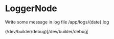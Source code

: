 # LoggerNode

Write some message in log file
/app/logs/{date}.log

(/dev/builder/debug)[/dev/builder/debug]